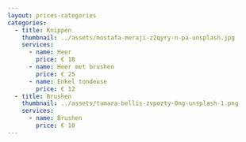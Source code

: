 ```yaml
---
layout: prices-categories
categories:
  - title: Knippen
    thumbnail: ../assets/mostafa-meraji-z2qyry-n-pa-unsplash.jpg
    services:
      - name: Heer
        price: € 18
      - name: Heer met brushen
        price: € 25
      - name: Enkel tondeuse
        price: € 12
  - title: Brushen
    thumbnail: ../assets/tamara-bellis-zvpozty-0ng-unsplash-1.png
    services:
      - name: Brushen
        price: € 10
---
```

